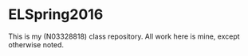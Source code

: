 # ELSpring2016
This is my (N03328818) class repository. All work here is mine, except otherwise noted.
